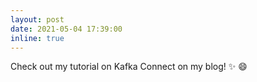 ```yaml
---
layout: post
date: 2021-05-04 17:39:00
inline: true
---
```


Check out my tutorial on Kafka Connect on my blog! :sparkles: :smile:
